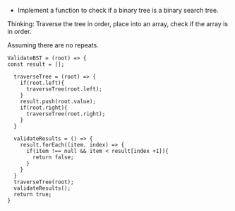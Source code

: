* Implement a function to check if a binary tree is a binary search tree.

Thinking:
Traverse the tree in order, place into an array, check if the array is in order.

Assuming there are no repeats.
```
ValidateBST = (root) => {
const result = [];

  traverseTree = (root) => {
    if(root.left){
      traverseTree(root.left);
    }
    result.push(root.value);
    if(root.right){
      traverseTree(root.right);
    }
  }
  
  validateResults = () => {
    result.forEach((item. index) => {
      if(item !== null && item < result[index +1]){
        return false;
      }
    }
  }
  traverseTree(root);
  validateResults();
  return true;
}
```
